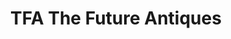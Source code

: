 ---
title: "TFA The Future Antiques"
url: /saint-louis/tfa-the-future-antiques/
shop: Antiquitäten
---